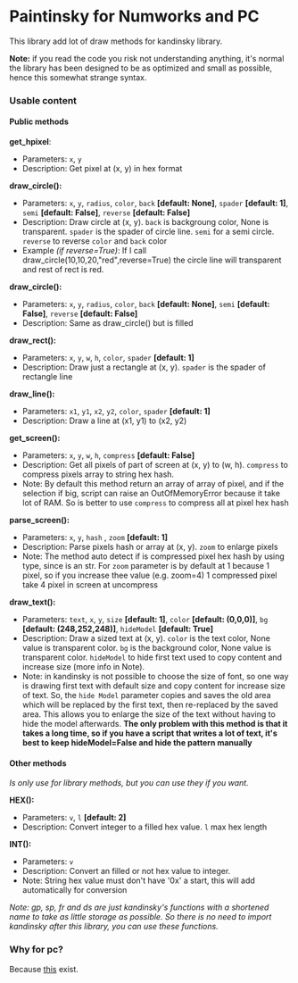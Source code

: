 # Paintinsky for Numworks and PC
This library add lot of draw methods for kandinsky library.

**Note:** if you read the code you risk not understanding anything, it's normal the library has been designed to be as optimized and small as possible, hence this somewhat strange syntax.


### Usable content
#### Public methods

**get_hpixel**:
* Parameters: ``x``, ``y``
* Description: Get pixel at (x, y) in hex format

**draw_circle():**
* Parameters: ``x``, ``y``, ``radius``, ``color``, ``back`` **[default: None]**, ``spader`` **[default: 1]**, ``semi`` **[default: False]**, ``reverse`` **[default: False]**
* Description: Draw circle at (x, y). ``back`` is backgroung color, None is transparent. ``spader`` is the spader of circle line. ``semi`` for a semi circle. ``reverse`` to reverse ``color`` and ``back`` color
* Example *(if reverse=True)*: If I call draw_circle(10,10,20,"red",reverse=True) the circle line will transparent and rest of rect is red.

**draw_circle():**
* Parameters: ``x``, ``y``, ``radius``, ``color``, ``back`` **[default: None]**, ``semi`` **[default: False]**, ``reverse`` **[default: False]**
* Description: Same as draw_circle() but is filled

**draw_rect():**
* Parameters: ``x``, ``y``, ``w``, ``h``, ``color``, ``spader`` **[default: 1]**
* Description: Draw just a rectangle at (x, y). ``spader`` is the spader of rectangle line

**draw_line():**
* Parameters: ``x1``, ``y1``, ``x2``, ``y2``, ``color``, ``spader`` **[default: 1]**
* Description: Draw a line at (x1, y1) to (x2, y2)

**get_screen():**
* Parameters: ``x``, ``y``, ``w``, ``h``, ``compress`` **[default: False]**
* Description: Get all pixels of part of screen at (x, y) to (w, h). ``compress`` to compress pixels array to string hex hash.
* Note: By default this method return an array of array of pixel, and if the selection if big, script can raise an OutOfMemoryError because it take lot of RAM. So is better to use ``compress`` to compress all at pixel hex hash

**parse_screen():**
* Parameters: ``x``, ``y``, ``hash`` , ``zoom`` **[default: 1]**
* Description: Parse pixels hash or array at (x, y). ``zoom`` to enlarge pixels
* Note: The method auto detect if is compressed pixel hex hash by using type, since is an str. For ``zoom`` parameter is by default at 1 because 1 pixel, so if you increase thee value (e.g. zoom=4) 1 compressed pixel take 4 pixel in screen at uncompress

**draw_text():**
* Parameters: ``text``, ``x``, ``y``, ``size`` **[default: 1]**, ``color`` **[default: (0,0,0)]**, ``bg`` **[default: (248,252,248)]**, ``hideModel`` **[default: True]**
* Description: Draw a sized text at (x, y). ``color`` is the text color, None value is transparent color. ``bg`` is the background color, None value is transparent color. ``hideModel`` to hide first text used to copy content and increase size (more info in Note).
* Note: in kandinsky is not possible to choose the size of font, so one way is drawing first text with default size and copy content for increase size of text. So, the ``hide Model`` parameter copies and saves the old area which will be replaced by the first text, then re-replaced by the saved area. This allows you to enlarge the size of the text without having to hide the model afterwards. **The only problem with this method is that it takes a long time, so if you have a script that writes a lot of text, it's best to keep hideModel=False and hide the pattern manually**
 
#### Other methods
*Is only use for library methods, but you can use they if you want.*

**HEX():**
* Parameters: ``v``, ``l`` **[default: 2]**
* Description: Convert integer to a filled hex value. ``l`` max hex length

**INT():**
* Parameters: ``v``
* Description: Convert an filled or not hex value to integer.
* Note: String hex value must don't have '0x' a start, this will add automatically for conversion

*Note: gp, sp, fr and ds are just kandinsky's functions with a shortened name to take as little storage as possible. So there is no need to import kandinsky after this library, you can use these functions.*

### Why for pc?
Because [this](https://github.com/ZetaMap/Kandinsky-Numworks) exist.
